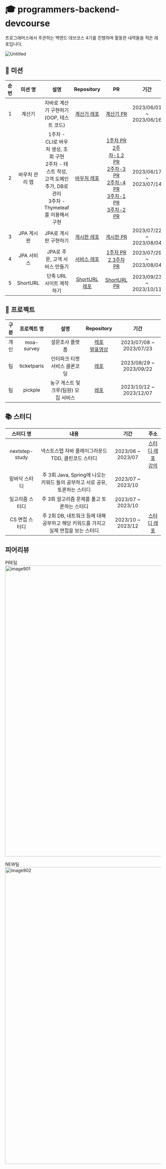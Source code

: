 # 🎓 programmers-backend-devcourse
프로그래머스에서 주관하는 백엔드 데브코스 4기를 진행하며 활동한 내역들을 적은 레포입니다.

![Untitled](https://github.com/Hchanghyeon/programmers-backend-devcourse/assets/92444744/567ca19a-0744-4596-9443-e0f5954a3931)


## 🎫 미션

| 순번 | 미션 명 | 설명 | Repository | PR | 기간 |
| :-----: | :--------------------: | :----------------------------------------: | :---: | :---: | :---:|
| 1 | 계산기 | 자바로 계산기 구현하기(OOP, 테스트 코드) | [계산기 레포](https://github.com/prgrms-be-devcourse/java-calculator/tree/Hchanghyeon) | [계산기 PR](https://github.com/prgrms-be-devcourse/java-calculator/pull/124) | 2023/06/01 ~ 2023/06/16 |
| 2 | 바우처 관리 앱 | 1주차 - CLI로 바우처 생성, 조회 구현 <br> 2주차 - 테스트 작성, 고객 도메인 추가, DB로 관리 <br> 3주차 - Thymeleaf를 이용해서 구현 | [바우처 레포](https://github.com/prgrms-be-devcourse/springboot-basic/tree/changhyeon/w3-2) | [1주차 PR](https://github.com/prgrms-be-devcourse/springboot-basic/pull/675) <br> [2주차-1,2 PR](https://github.com/prgrms-be-devcourse/springboot-basic/pull/755) <br> [2주차-3 PR](https://github.com/prgrms-be-devcourse/springboot-basic/pull/774) <br> [2주차-4 PR](https://github.com/prgrms-be-devcourse/springboot-basic/pull/789) <br> [3주차-1 PR](https://github.com/prgrms-be-devcourse/springboot-basic/pull/842) <br> [3주차-2 PR](https://github.com/prgrms-be-devcourse/springboot-basic/pull/845) | 2023/06/17 ~ 2023/07/14 |
| 3 | JPA 게시판 | JPA로 게시판 구현하기 | [게시판 레포](https://github.com/prgrms-be-devcourse/springboot-board-jpa/tree/changhyeon/develop) | [게시판 PR](https://github.com/prgrms-be-devcourse/springboot-board-jpa/pull/228) | 2023/07/22 ~ 2023/08/04 |
| 4 | JPA 서비스 | JPA로 주문, 고객 서비스 만들기 | [서비스 레포](https://github.com/prgrms-be-devcourse/springboot-jpa/tree/%EC%B0%BD%ED%98%84%2C%ED%98%84%ED%98%B8-mission3) | [1주차 PR](https://github.com/prgrms-be-devcourse/springboot-jpa/pull/269) <br> [2,3주차 PR](https://github.com/prgrms-be-devcourse/springboot-jpa/pull/302)| 2023/07/29 ~ 2023/08/04|
| 5 | ShortURL | 단축 URL 사이트 제작하기 |[ShortURL 레포](https://github.com/prgrms-be-devcourse/springboot-url-shortener/tree/changhyeonh)| [ShortURL PR](https://github.com/prgrms-be-devcourse/springboot-url-shortener/pull/40)| 2023/09/23 ~ 2023/10/11 |

## 💾 프로젝트

| 구분 | 프로젝트 명 | 설명 | Repository | 기간 |
| :-----: | :-------------:| :-----------------------------: | :----------: | :---:|
| 개인 | moa-survey | 설문조사 플랫폼 | [레포](https://github.com/Hchanghyeon/moa-survey) <br> [발표영상](https://present.do/documents/64bd048110ab9a5ae5616ae1) | 2023/07/08 ~ 2023/07/23 |
| 팀 | ticketparis | 인터파크 티켓 서비스 클론코딩 | [레포](https://github.com/prgrms-be-devcourse/BE-04-TICKETPARIS) | 2023/08/29 ~ 2023/09/22 |
| 팀 | pickple | 농구 게스트 및 크루(팀원) 모집 서비스 | [레포](https://github.com/Java-and-Script/pickple-back) | 2023/10/12 ~ 2023/12/07 |


## 📚 스터디
| 스터디 명 | 내용 | 기간 | 주소 |
| :------: | :-------------------------------------: | :-------: | :-------:|
| nextstep-study | 넥스트스텝 자바 플레이그라운드 TDD, 클린코드 스터디 | 2023/06 ~ 2023/07 | [스터디 레포](https://github.com/navy-nextstep-study) <br> [강의](https://edu.nextstep.camp/c/9WPRB0ys)|
| 밑바닥 스터디 | 주 3회 Java, Spring에 나오는 키워드 들의 공부하고 서로 공유, 토론하는 스터디| 2023/07 ~ 2023/10 | |
| 일고리즘 스터디 | 주 3회 알고리즘 문제를 풀고 토론하는 스터디 | 2023/07 ~ 2023/10 | |
| CS 면접 스터디 | 주 2회 DB, 네트워크 등에 대해 공부하고 해당 키워드를 가지고 실제 면접을 보는 스터디| 2023/10 ~ 2023/12 | [스터디 레포](https://github.com/dev-team-study/cs-study) |
 
## 피어리뷰
PRE팀 <br>
<img width="942" alt="image901" src="https://github.com/Hchanghyeon/programmers-backend-devcourse/assets/92444744/640589c2-e575-4fd1-9d29-1747c51f48f1">

NEW팀 <br>
<img width="960" alt="image902" src="https://github.com/Hchanghyeon/programmers-backend-devcourse/assets/92444744/94d66b33-3d1c-4270-830f-8f5d58d85f6e">

